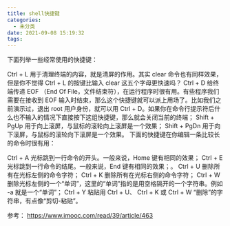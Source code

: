 ```yaml
---
title: shell快捷键
categories:
  - 未分类
date: 2021-09-08 15:19:32
tags:
---
```

下面列举一些经常使用的快捷键：

Ctrl + L 用于清理终端的内容，就是清屏的作用。其实 clear 命令也有同样效果，但是你不觉得 Ctrl + L 的按键比输入 clear 这五个字母更快速吗？
Ctrl + D 给终端传递 EOF （End Of File，文件结束符），在运行程序时很有用。有些程序我们需要在接收到 EOF 输入时结束，那么这个快捷键就可以派上用场了。比如我们之前演示过，退出 root 用户身份，就可以用 Ctrl + D。如果你在命令行提示符后什么也不输入的情况下直接按下这组快捷键，那么就会关闭当前的终端；
Shift + PgUp 用于向上滚屏，与鼠标的滚轮向上滚屏是一个效果；
Shift + PgDn 用于向下滚屏，与鼠标的滚轮向下滚屏是一个效果。
下面的快捷键在你编辑一条比较长的命令时很有用：

Ctrl + A 光标跳到一行命令的开头。一般来说，Home 键有相同的效果；
Ctrl + E 光标跳到一行命令的结尾。一般来说，End 键有相同的效果；。
Ctrl + U 删除所有在光标左侧的命令字符；
Ctrl + K 删除所有在光标右侧的命令字符；
Ctrl + W 删除光标左侧的一个“单词”，这里的“单词”指的是用空格隔开的一个字符串。例如 -a 就是一个“单词”；
Ctrl + Y 粘贴用 Ctrl + U、 Ctrl + K 或 Ctrl + W “删除”的字符串，有点像“剪切-粘贴”。


参考：
https://www.imooc.com/read/39/article/463
